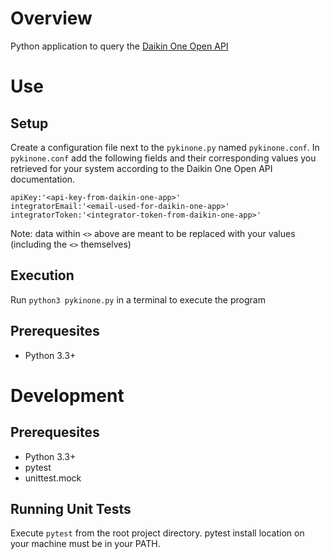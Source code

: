 # Overview
Python application to query the [Daikin One Open API](https://daikinone.com/openapi/)

# Use

## Setup
Create a configuration file next to the `pykinone.py` named `pykinone.conf`. In `pykinone.conf` add the following fields and their corresponding values you retrieved for your system according to the Daikin One Open API documentation.

```
apiKey:'<api-key-from-daikin-one-app>'
integratorEmail:'<email-used-for-daikin-one-app>'
integratorToken:'<integrator-token-from-daikin-one-app>'
```

Note: data within `<>` above are meant to be replaced with your values (including the `<>` themselves)

## Execution
Run `python3 pykinone.py` in a terminal to execute the program 

## Prerequesites
- Python 3.3+

# Development

## Prerequesites
- Python 3.3+
- pytest
- unittest.mock

## Running Unit Tests
Execute `pytest` from the root project directory. pytest install location on your machine must be in your PATH.